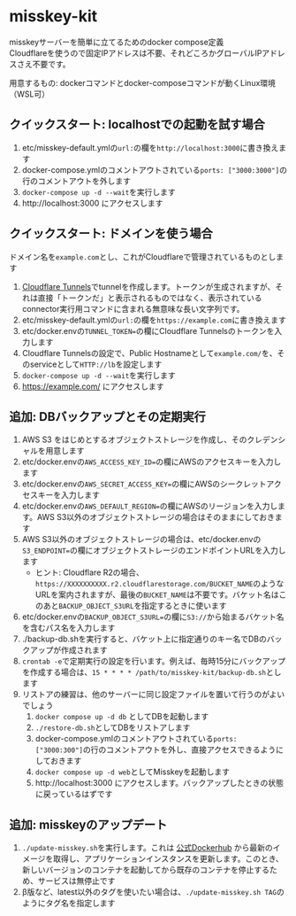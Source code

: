 # misskey-kit
misskeyサーバーを簡単に立てるためのdocker compose定義  
Cloudflareを使うので固定IPアドレスは不要、それどころかグローバルIPアドレスさえ不要です。

用意するもの: dockerコマンドとdocker-composeコマンドが動くLinux環境（WSL可）

## クイックスタート: localhostでの起動を試す場合

1. etc/misskey-default.ymlの`url:`の欄を`http://localhost:3000`に書き換えます
2. docker-compose.ymlのコメントアウトされている`ports: ["3000:3000"]`の行のコメントアウトを外します
3. `docker-compose up -d --wait`を実行します
4. http://localhost:3000 にアクセスします

## クイックスタート: ドメインを使う場合

ドメイン名を`example.com`とし、これがCloudflareで管理されているものとします

1. [Cloudflare Tunnels](https://www.cloudflare.com/ja-jp/products/tunnel/)でtunnelを作成します。トークンが生成されますが、それは直接「トークンだ」と表示されるものではなく、表示されているconnector実行用コマンドに含まれる無意味な長い文字列です。
1. etc/misskey-default.ymlの`url:`の欄を`https://example.com`に書き換えます
2. etc/docker.envの`TUNNEL_TOKEN=`の欄にCloudflare Tunnelsのトークンを入力します
3. Cloudflare Tunnelsの設定で、Public Hostnameとして`example.com/`を、そのserviceとして`HTTP://lb`を設定します
4. `docker-compose up -d --wait`を実行します
5. https://example.com/ にアクセスします

## 追加: DBバックアップとその定期実行

1. AWS S3 をはじめとするオブジェクトストレージを作成し、そのクレデンシャルを用意します
2. etc/docker.envの`AWS_ACCESS_KEY_ID=`の欄にAWSのアクセスキーを入力します
3. etc/docker.envの`AWS_SECRET_ACCESS_KEY=`の欄にAWSのシークレットアクセスキーを入力します
4. etc/docker.envの`AWS_DEFAULT_REGION=`の欄にAWSのリージョンを入力します。AWS S3以外のオブジェクトストレージの場合はそのままにしておきます
5. AWS S3以外のオブジェクトストレージの場合は、etc/docker.envの`S3_ENDPOINT=`の欄にオブジェクトストレージのエンドポイントURLを入力します
    - ヒント: Cloudflare R2の場合、`https://XXXXXXXXXX.r2.cloudflarestorage.com/BUCKET_NAME`のようなURLを案内されますが、最後の`BUCKET_NAME`は不要です。バケット名はこのあと`BACKUP_OBJECT_S3URL`を指定するときに使います
6. etc/docker.envの`BACKUP_OBJECT_S3URL=`の欄に`S3://`から始まるバケット名を含むパス名を入力します
7. ./backup-db.shを実行すると、バケット上に指定通りのキー名でDBのバックアップが作成されます
8. `crontab -e`で定期実行の設定を行います。例えば、毎時15分にバックアップを作成する場合は、`15 * * * * /path/to/misskey-kit/backup-db.sh`とします
9. リストアの練習は、他のサーバーに同じ設定ファイルを置いて行うのがよいでしょう
    1. `docker compose up -d db` としてDBを起動します
    2. `./restore-db.sh`としてDBをリストアします
    3. docker-compose.ymlのコメントアウトされている`ports: ["3000:300"]`の行のコメントアウトを外し、直接アクセスできるようにしておきます
    4. `docker compose up -d web`としてMisskeyを起動します
    5. http://localhost:3000 にアクセスします。バックアップしたときの状態に戻っているはずです

## 追加: misskeyのアップデート

1. `./update-misskey.sh`を実行します。これは [公式Dockerhub](https://hub.docker.com/r/misskey/misskey) から最新のイメージを取得し、アプリケーションインスタンスを更新します。このとき、新しいバージョンのコンテナを起動してから既存のコンテナを停止するため、サービスは無停止です
2. β版など、latest以外のタグを使いたい場合は、`./update-misskey.sh TAG`のようにタグ名を指定します
